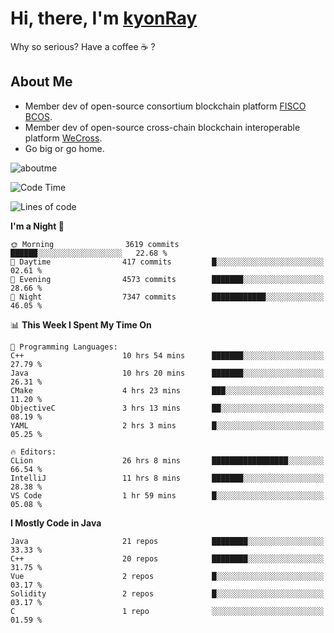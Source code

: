 # Hi, there, I'm [kyonRay](https://kyonRay.github.io)

Why so serious? Have a coffee ☕️ ?

## About Me

- Member dev of open-source consortium blockchain platform [FISCO BCOS](https://github.com/FISCO-BCOS).
- Member dev of open-source cross-chain blockchain interoperable platform [WeCross](https://github.com/WeBankBlockchain/WeCross).
- Go big or go home.

![aboutme](https://github-readme-stats.vercel.app/api?username=kyonRay&count_private=true&show_icons=true)

<!-- ![top-langs](https://github-readme-stats.vercel.app/api/top-langs/?username=kyonRay&layout=compact&hide=shell,html) -->

<!--START_SECTION:waka-->
![Code Time](http://img.shields.io/badge/Code%20Time-171%20hrs%2056%20mins-blue)

![Lines of code](https://img.shields.io/badge/From%20Hello%20World%20I%27ve%20Written-12.9%20million%20lines%20of%20code-blue)

**I'm a Night 🦉** 

```text
🌞 Morning                3619 commits        ██████░░░░░░░░░░░░░░░░░░░   22.68 % 
🌆 Daytime                417 commits         █░░░░░░░░░░░░░░░░░░░░░░░░   02.61 % 
🌃 Evening                4573 commits        ███████░░░░░░░░░░░░░░░░░░   28.66 % 
🌙 Night                  7347 commits        ████████████░░░░░░░░░░░░░   46.05 % 
```


📊 **This Week I Spent My Time On** 

```text
💬 Programming Languages: 
C++                      10 hrs 54 mins      ███████░░░░░░░░░░░░░░░░░░   27.79 % 
Java                     10 hrs 20 mins      ███████░░░░░░░░░░░░░░░░░░   26.31 % 
CMake                    4 hrs 23 mins       ███░░░░░░░░░░░░░░░░░░░░░░   11.20 % 
ObjectiveC               3 hrs 13 mins       ██░░░░░░░░░░░░░░░░░░░░░░░   08.19 % 
YAML                     2 hrs 3 mins        █░░░░░░░░░░░░░░░░░░░░░░░░   05.25 % 

🔥 Editors: 
CLion                    26 hrs 8 mins       █████████████████░░░░░░░░   66.54 % 
IntelliJ                 11 hrs 8 mins       ███████░░░░░░░░░░░░░░░░░░   28.38 % 
VS Code                  1 hr 59 mins        █░░░░░░░░░░░░░░░░░░░░░░░░   05.08 % 
```

**I Mostly Code in Java** 

```text
Java                     21 repos            ████████░░░░░░░░░░░░░░░░░   33.33 % 
C++                      20 repos            ████████░░░░░░░░░░░░░░░░░   31.75 % 
Vue                      2 repos             █░░░░░░░░░░░░░░░░░░░░░░░░   03.17 % 
Solidity                 2 repos             █░░░░░░░░░░░░░░░░░░░░░░░░   03.17 % 
C                        1 repo              ░░░░░░░░░░░░░░░░░░░░░░░░░   01.59 % 
```




<!--END_SECTION:waka-->
